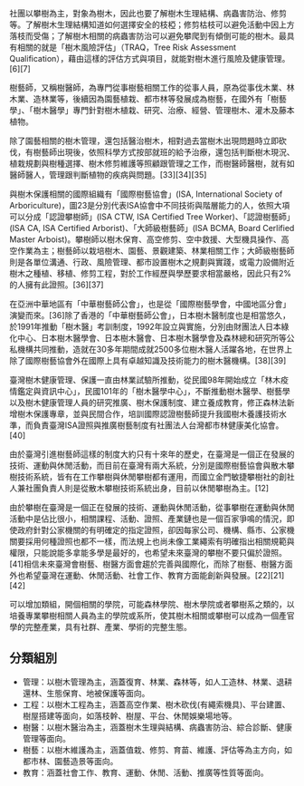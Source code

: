 社團以攀樹為主，對象為樹木，因此也要了解樹木生理結構、病蟲害防治、修剪等。了解樹木生理結構知道如何選擇安全的枝椏；修剪枯枝可以避免活動中因上方落枝而受傷；了解樹木相關的病蟲害防治可以避免攀爬到有傾倒可能的樹木。最具有相關的就是「樹木風險評估」（TRAQ，Tree Risk Assessment Qualification），藉由這樣的評估方式與項目，就能對樹木進行風險及健康管理。[6][7]

樹藝師，又稱樹醫師，為專門從事樹藝相關工作的從事人員，原為從事伐木業、林木業、造林業等，後續因為園藝植栽、都市林等發展成為樹藝，在國外有「樹藝學」、「樹木醫學」專門針對樹木植栽、研究、治療、經營、管理樹木、灌木及藤本植物。

除了園藝相關的樹木管理，還包括醫治樹木，相對過去當樹木出現問題時立即砍伐，有樹藝師出現後，依照科學方式按部就班的給予治療，還包括判斷樹木現況、植栽規劃與樹種選擇、樹木修剪維護等照顧跟管理之工作，而樹醫師醫樹，就有如醫師醫人，管理跟判斷植物的疾病與問題。[33][34][35]

與樹木保護相關的國際組織有「國際樹藝協會」(ISA, International Society of Arboriculture)，圖23是分別代表ISA協會中不同技術與階層能力的人，依照大項可以分成「認證攀樹師」(ISA CTW, ISA Certified Tree Worker)、「認證樹藝師」(ISA CA, ISA Certified Arborist)、「大師級樹藝師」(ISA BCMA, Board Cerlified Master Arboist)。攀樹師以樹木保育、高空修剪、空中救援、大型機具操作、高空作業為主；樹藝師以栽培樹木、園藝、景觀建築、林業相關工作；大師級樹藝師則是各單位溝通、行政、風險管理、都市設置樹木之規劃與實踐，或電力設備附近樹木之種植、移植、修剪工程，對於工作經歷與學歷要求相當嚴格，因此只有2%的人擁有此證照。[36][37]

在亞洲中華地區有「中華樹藝師公會」，也是從「國際樹藝學會，中國地區分會」演變而來。[36]除了香港的「中華樹藝師公會」，日本樹木醫制度也是相當悠久，於1991年推動「樹木醫」考訓制度，1992年設立與實施，分別由財團法人日本綠化中心、日本樹木醫學會、日本樹木醫會、日本樹木醫學會及森林總和研究所等公私機構共同推動，造就在30多年期間成就2500多位樹木醫人活躍各地，在世界上除了國際樹藝協會外在國際上具有卓越知識及技術能力的樹木醫機構。[38][39]

臺灣樹木健康管理、保護一直由林業試驗所推動，從民國98年開始成立「林木疫情鑑定與資訊中心」，民國101年的「樹木醫學中心」，不斷推動樹木醫學、樹藝學以及樹木健康管理人員的研究推廣、樹木保護制度、建立養成教育，修正森林法新增樹木保護專章，並與民間合作，培訓國際認證樹藝師提升我國樹木養護技術水準，而負責臺灣ISA證照與推廣樹藝制度有社團法人台灣都市林健康美化協會。[40]

由於臺灣引進樹藝師這樣的制度大約只有十來年的歷史，在臺灣是一個正在發展的技術、運動與休閒活動，而目前在臺灣有兩大系統，分別是國際樹藝協會與散木攀樹技術系統，皆有在工作攀樹與休閒攀樹都有運用，而國立金門敏捷攀樹社的創社人兼社團負責人則是從散木攀樹技術系統出身，目前以休閒攀樹為主。[12]

由於攀樹在臺灣是一個正在發展的技術、運動與休閒活動，從事攀樹在運動與休閒活動中是佔比很小，相關課程、活動、證照、產業鏈也是一個百家爭鳴的情況，即使政府針對公家機關的有明確定的指定證照，卻因每家公司、機構、縣市、公家機關要採用何種證照也都不一樣，而法規上也尚未像工業繩索有明確指出相關規範與權限，只能說能多拿能多學是最好的，也希望未來臺灣的攀樹不要只偏於證照。[41]相信未來臺灣會樹藝、樹醫方面會趨於完善與國際化，而除了樹藝、樹醫方面外也希望臺灣在運動、休閒活動、社會工作、教育方面能創新與發展。[22][21][42]

可以增加類組，開個相關的學院，可能森林學院、樹木學院或者攀樹系之類的，以培養專業攀樹相關人員為主的學院或系所，使其樹木相關或攀樹可以成為一個產官學的完整產業，具有社群、產業、學術的完整生態。

## 分類組別

- 管理：以樹木管理為主，涵蓋復育、林業、森林等，如人工造林、林業、退耕還林、生態保育、地被保護等面向。
- 工程：以樹木工程為主，涵蓋高空作業、樹木砍伐(有繩索機具)、平台建置、樹屋搭建等面向，如落枝幹、樹屋、平台、休閒娛樂場地等。
- 樹醫：以樹木醫治為主，涵蓋樹木生理與結構、病蟲害防治、綜合診斷、健康管理等面向。
- 樹藝：以樹木維護為主，涵蓋值栽、修剪、育苗、維護、評估等為主方向，如都市林、園藝造景等面向。
- 教育：涵蓋社會工作、教育、運動、休閒、活動、推廣等性質等面向。
